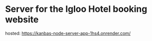 # Server for the Igloo Hotel booking website
hosted: https://kanbas-node-server-app-1hs4.onrender.com/
